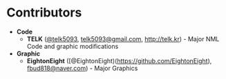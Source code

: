 # Contributors
 * **Code**
   * **TELK** ([@telk5093](https://github.com/telk5093), telk5093@gmail.com, http://telk.kr) - Major NML Code and graphic modifications
 * **Graphic**
   * **EightonEight** ([@EightonEight)(https://github.com/EightonEight), fbud818@naver.com) - Major Graphics
